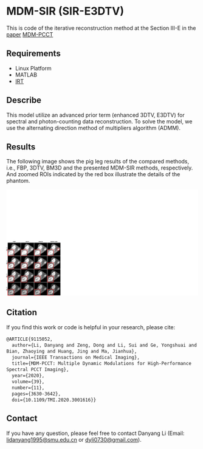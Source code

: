 # MDM-SIR (SIR-E3DTV)
This is code of the iterative reconstruction method at the Section III-E in the [paper](https://doi.org/10.1109/TMI.2020.3001616)  [MDM-PCCT](https://github.com/ldy1995/MDM-PCCT) 

## Requirements
* Linux Platform
* MATLAB
* [IRT](https://web.eecs.umich.edu/~fessler/code/)

## Describe
This model utilize an advanced prior term (enhanced 3DTV, E3DTV) for spectral and photon-counting data reconstruction. To solve the model, we use the alternating direction method of multipliers algorithm (ADMM).

## Results
The following image shows the pig leg results of the compared methods, i.e., FBP, 3DTV, BM3D and the presented MDM-SIR methods, respectively. And zoomed ROIs indicated by the red box illustrate the details of the phantom.

![Fig. 1. Results of the compared methods.](./data/img_compared_method_real_data.png)

## Citation
If you find this work or code is helpful in your research, please cite:
```
@ARTICLE{9115052,
  author={Li, Danyang and Zeng, Dong and Li, Sui and Ge, Yongshuai and Bian, Zhaoying and Huang, Jing and Ma, Jianhua},
  journal={IEEE Transactions on Medical Imaging}, 
  title={MDM-PCCT: Multiple Dynamic Modulations for High-Performance Spectral PCCT Imaging}, 
  year={2020},
  volume={39},
  number={11},
  pages={3630-3642},
  doi={10.1109/TMI.2020.3001616}}
```

## Contact
If you have any question, please feel free to contact Danyang Li (Email: lidanyang1995@smu.edu.cn or dyli0730@gmail.com).
